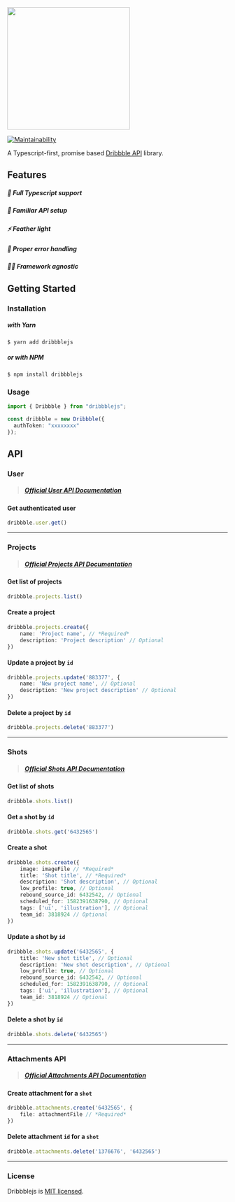<img src="https://i.imgur.com/jWLABuP.png" width="280">



[![Maintainability](https://api.codeclimate.com/v1/badges/70117f75b09f8473edd4/maintainability)](https://codeclimate.com/github/animify/dribbblejs/maintainability)

A Typescript-first, promise based [Dribbble API](https://developer.dribbble.com/v2) library.

## Features

##### 🤖 Full Typescript support

##### 🌈 Familiar API setup

##### ⚡️  Feather light

##### 🚨 Proper error handling

##### 🧘‍♀️ Framework agnostic

## Getting Started
### Installation

##### with Yarn
```
$ yarn add dribbblejs
```
##### or with NPM
```
$ npm install dribbblejs
```

### Usage

```ts
import { Dribbble } from "dribbblejs";

const dribbble = new Dribbble({
  authToken: "xxxxxxxx"
});
```

## API
### User

> ##### [Official User API Documentation](https://developer.dribbble.com/v2/user/)

#### Get authenticated user

```ts
dribbble.user.get()
```

---
### Projects

> ##### [Official Projects API Documentation](https://developer.dribbble.com/v2/projects/)

#### Get list of projects

```ts
dribbble.projects.list()
```

#### Create a project
```ts
dribbble.projects.create({
    name: 'Project name', // *Required*
    description: 'Project description' // Optional
})
```

#### Update a project by `id`

```ts
dribbble.projects.update('883377', {
    name: 'New project name', // Optional
    description: 'New project description' // Optional
})
```

#### Delete a project by `id`

```ts
dribbble.projects.delete('883377')
```

---

### Shots

> ##### [Official Shots API Documentation](https://developer.dribbble.com/v2/shots/)

#### Get list of shots
```ts
dribbble.shots.list()
```
#### Get a shot by `id`
```ts
dribbble.shots.get('6432565')
```

#### Create a shot
```ts
dribbble.shots.create({
    image: imageFile // *Required*
    title: 'Shot title', // *Required*
    description: 'Shot description', // Optional
    low_profile: true, // Optional
    rebound_source_id: 6432542, // Optional
    scheduled_for: 1582391638790, // Optional
    tags: ['ui', 'illustration'], // Optional
    team_id: 3818924 // Optional
})
```

#### Update a shot by `id`
```ts
dribbble.shots.update('6432565', {
    title: 'New shot title', // Optional
    description: 'New shot description', // Optional
    low_profile: true, // Optional
    rebound_source_id: 6432542, // Optional
    scheduled_for: 1582391638790, // Optional
    tags: ['ui', 'illustration'], // Optional
    team_id: 3818924 // Optional
})
```

#### Delete a shot by `id`
```ts
dribbble.shots.delete('6432565')
```

---

### Attachments API

> ##### [Official Attachments API Documentation](https://developer.dribbble.com/v2/attachments/)

#### Create attachment for a `shot`

```ts
dribbble.attachments.create('6432565', {
    file: attachmentFile // *Required*
})
```

#### Delete attachment `id` for a `shot`
```ts
dribbble.attachments.delete('1376676', '6432565')
```


---

### License
Dribbblejs is [MIT licensed](./LICENSE).
